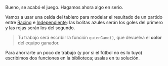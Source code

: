 Bueno, se acabó el juego. Hagamos ahora algo en serio.

Vamos a usar una celda del tablero para modelar el resultado de un partido entre [Racing](https://es.wikipedia.org/wiki/Racing_Club) e [Independiente](https://es.wikipedia.org/wiki/Club_Atlético_Independiente): las bolitas azules serán los goles del primero y las rojas serán los del segundo.

> Tu trabajo será escribir la función `quienGano()`, que devuelva el **color** del equipo ganador. 

Para ahorrarte un poco de trabajo (y por si el fútbol no es lo tuyo) escribimos dos funciones en la biblioteca; usalas en tu solución. 